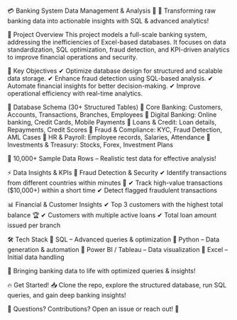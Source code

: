 💳 Banking System Data Management & Analysis 🏦
🚀 Transforming raw banking data into actionable insights with SQL & advanced analytics!

📌 Project Overview
This project models a full-scale banking system, addressing the inefficiencies of Excel-based databases. It focuses on data standardization, SQL optimization, fraud detection, and KPI-driven analytics to improve financial operations and security.

🔹 Key Objectives
✔ Optimize database design for structured and scalable data storage.
✔ Enhance fraud detection using SQL-based analysis.
✔ Automate financial insights for better decision-making.
✔ Improve operational efficiency with real-time analytics.

🏦 Database Schema (30+ Structured Tables)
🔹 Core Banking: Customers, Accounts, Transactions, Branches, Employees
🔹 Digital Banking: Online banking, Credit Cards, Mobile Payments
🔹 Loans & Credit: Loan details, Repayments, Credit Scores
🔹 Fraud & Compliance: KYC, Fraud Detection, AML Cases
🔹 HR & Payroll: Employee records, Salaries, Attendance
🔹 Investments & Treasury: Stocks, Forex, Investment Plans

📂 10,000+ Sample Data Rows – Realistic test data for effective analysis!

⚡ Data Insights & KPIs
🔎 Fraud Detection & Security
✔ Identify transactions from different countries within minutes 🚨
✔ Track high-value transactions ($10,000+) within a short time
✔ Detect flagged fraudulent transactions

📊 Financial & Customer Insights
✔ Top 3 customers with the highest total balance 🏆
✔ Customers with multiple active loans
✔ Total loan amount issued per branch

🛠 Tech Stack
🔹 SQL – Advanced queries & optimization
🔹 Python – Data generation & automation
🔹 Power BI / Tableau – Data visualization
🔹 Excel – Initial data handling

🎯 Bringing banking data to life with optimized queries & insights!

🔥 Get Started!
📥 Clone the repo, explore the structured database, run SQL queries, and gain deep banking insights!

💬 Questions? Contributions? Open an issue or reach out! 🚀


